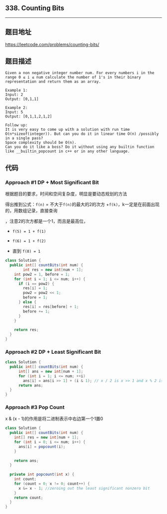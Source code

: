 ## 338. Counting Bits

----
## 题目地址

https://leetcode.com/problems/counting-bits/

## 题目描述
```
Given a non negative integer number num. For every numbers i in the range 0 ≤ i ≤ num calculate the number of 1's in their binary representation and return them as an array.

Example 1:
Input: 2
Output: [0,1,1]

Example 2:
Input: 5
Output: [0,1,1,2,1,2]

Follow up:
It is very easy to come up with a solution with run time O(n*sizeof(integer)). But can you do it in linear time O(n) /possibly in a single pass?
Space complexity should be O(n).
Can you do it like a boss? Do it without using any builtin function like __builtin_popcount in c++ or in any other language.
```

## 代码

### Approach #1 DP + Most Significant Bit

根据题目的要求，时间和空间复杂度，明显是要动态规划的方法

得出推到公式：`f(n)` = 不大于`f(n)`的最大的2的次方 +`f(k)`，k一定是在前面出现的，用数组记录，直接查询

，注意2的次方都是一个1，而且是最高位，

- `f(5) = 1 + f(1)`

- `f(6) = 1 + f(2)`

- 直到 `f(8) = 1`

```java
class Solution {
  public int[] countBits(int num) {
		int res = new int[num + 1];
    int pow2 = 1, before = 1;
    for (int i = 1; i <= num; i++) {
      if (i == pow2) {
        res[i] = 1;
        pow2 = pow2 << 1;
        before = 1;
      } else {
        res[i] = res[before] + 1;
        before += 1;
      }
    }
    
    return res;
  }
}
```

### Approach #2 DP + Least Significant Bit

```java
class Solution {
  public int[] countBits(int num) {
      int[] ans = new int[num + 1];
      for (int i = 1; i <= num; ++i)
        ans[i] = ans[i >> 1] + (i & 1); // x / 2 is x >> 1 and x % 2 is x & 1
      return ans;
  }
}
```

### Approach #3 Pop Count

x & (x - 1)的作用是将二进制表示中右边第一个1置0

```java
class Solution {
  public int[] countBits(int num) {
    int[] res = new int[num + 1];
    for (int i = 0; i <= num; i++) {
      ans[i] = popcount(i);
    }
    
    return ans;
  }
  
  private int popcount(int x) {
    int count;
    for (count = 0; x != 0; count++) {
      x &= x - 1; //zeroing out the least significant nonzero bit
    }
    return count;
  }
}
```















